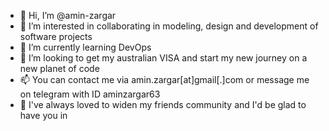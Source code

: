 - 👋 Hi, I’m @amin-zargar
- 👀 I’m interested in collaborating in modeling, design and development of software projects 
- 🌱 I’m currently learning DevOps
- 💞️ I’m looking to get my australian VISA and start my new journey on a new planet of code
- 📫 You can contact me via amin.zargar[at]gmail[.]com or message me on telegram with ID aminzargar63
- 🤝 I've always loved to widen my friends community and I'd be glad to have you in

<!---
amin-zargar/amin-zargar is a ✨ special ✨ repository because its `README.md` (this file) appears on your GitHub profile.
You can click the Preview link to take a look at your changes.
--->
